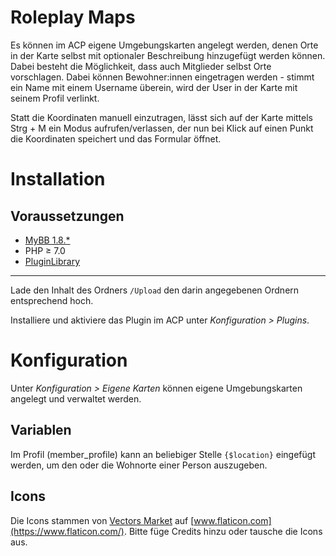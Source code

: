 # Roleplay Maps

Es können im ACP eigene Umgebungskarten angelegt werden, denen Orte in der Karte selbst mit optionaler Beschreibung hinzugefügt werden können. Dabei besteht die Möglichkeit, dass auch Mitglieder selbst Orte vorschlagen. Dabei können Bewohner:innen eingetragen werden - stimmt ein Name mit einem Username überein, wird der User in der Karte mit seinem Profil verlinkt.

Statt die Koordinaten manuell einzutragen, lässt sich auf der Karte mittels Strg + M ein Modus aufrufen/verlassen, der nun bei Klick auf einen Punkt die Koordinaten speichert und das Formular öffnet.

# Installation

## Voraussetzungen

* [MyBB 1.8.*](https://www.mybb.de/downloads/)
* PHP ≥ 7.0
* [PluginLibrary](https://github.com/frostschutz/MyBB-PluginLibrary)
___

Lade den Inhalt des Ordners `/Upload` den darin angegebenen Ordnern entsprechend hoch.

Installiere und aktiviere das Plugin im ACP unter *Konfiguration > Plugins*.

# Konfiguration

Unter *Konfiguration > Eigene Karten* können eigene Umgebungskarten angelegt und verwaltet werden.

## Variablen

Im Profil (member_profile) kann an beliebiger Stelle `{$location}` eingefügt werden, um den oder die Wohnorte einer Person auszugeben.

## Icons

Die Icons stammen von [Vectors Market](https://www.flaticon.com/authors/vectors-market) auf [www.flaticon.com](https://www.flaticon.com/). Bitte füge Credits hinzu oder tausche die Icons aus.
